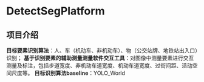 # DetectSegPlatform
## 项目介绍

**目标要素识别算法**：人、车（机动车、非机动车）、物（公交站牌、地铁站出入口）识别；
**基于识别要素的辅助测量测量软件交互工具**：对图像中测量要素进行交互测量及标注，包括步道宽度、非机动车道宽度、机动车道宽度、过街间距、活动空间尺度等。
**目标识别算法baseline**：YOLO_World
